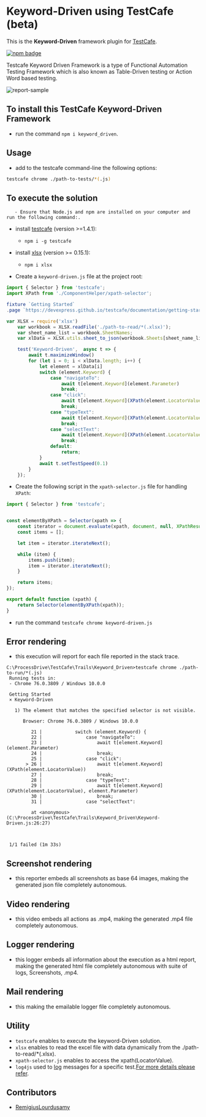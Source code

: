 # Keyword-Driven using TestCafe (beta)

This is the **Keyword-Driven** framework plugin for [TestCafe](http://devexpress.github.io/testcafe).

[![npm badge](https://docs.devexpress.com/TestCafeStudio/images/guides/wait-for-page-to-load.gif)]()

Testcafe Keyword Driven Framework is a type of Functional Automation Testing Framework which is also known as Table-Driven testing or Action Word based testing.

![report-sample](https://sites.google.com/site/testingbulletin/_/rsrc/1461315924116/selenium/selenium-frameworks/keyword-driven-framework/5%20column.png)

## To install this TestCafe Keyword-Driven Framework

- run the command `npm i keyword_driven`.

## Usage

- add to the testcafe command-line the following options:

```sh
testcafe chrome ./path-to-tests/*(.js)
```

## To execute the solution

       - Ensure that Node.js and npm are installed on your computer and run the following command:.

- install [testcafe](https://devexpress.github.io/testcafe/documentation/getting-started/) (version >=1.4.1):

  - `npm i -g testcafe`
  
- install [xlsx](https://www.npmjs.com/package/xlsx) (version >= 0.15.1):

  - `npm i xlsx`

- Create a `keyword-driven.js` file at the project root:

```javascript
import { Selector } from 'testcafe';
import XPath from './ComponentHelper/xpath-selector';

fixture `Getting Started`
.page `https://devexpress.github.io/testcafe/documentation/getting-started/`;

var XLSX = require('xlsx')
    var workbook = XLSX.readFile('./path-to-read/*(.xlsx)');
    var sheet_name_list = workbook.SheetNames;
    var xlData = XLSX.utils.sheet_to_json(workbook.Sheets[sheet_name_list[0]]);

    test('Keyword-Driven',  async t => {
        await t.maximizeWindow()
        for (let i = 0; i < xlData.length; i++) {
            let element = xlData[i]
            switch (element.Keyword) {
                case "navigateTo":
                    await t[element.Keyword](element.Parameter)
                    break;
                case "click":
                    await t[element.Keyword](XPath(element.LocatorValue))
                    break;
                case "typeText":
                    await t[element.Keyword](XPath(element.LocatorValue), element.Parameter)
                    break;
                case "selectText":
                    await t[element.Keyword](XPath(element.LocatorValue), element.Parameter)
                    break;
                default:
                    return;
            }
            await t.setTestSpeed(0.1)
        }
    });
```

- Create the following script in the `xpath-selector.js` file for handling `XPath`:

```javascript
import { Selector } from 'testcafe';


const elementByXPath = Selector(xpath => {
    const iterator = document.evaluate(xpath, document, null, XPathResult.UNORDERED_NODE_ITERATOR_TYPE, null )
    const items = [];

    let item = iterator.iterateNext();

    while (item) {
        items.push(item);
        item = iterator.iterateNext();
    }

    return items;
});

export default function (xpath) {
    return Selector(elementByXPath(xpath));
}
```

- run the command `testcafe chrome keyword-driven.js`



## Error rendering

- this execution will report for each file reported in the stack trace.

```
C:\ProcessDrive\TestCafe\Trails\Keyword_Driven>testcafe chrome ./path-to-run/*(.js)
 Running tests in:
 - Chrome 76.0.3809 / Windows 10.0.0

 Getting Started
 × Keyword-Driven

   1) The element that matches the specified selector is not visible.

      Browser: Chrome 76.0.3809 / Windows 10.0.0

         21 |            switch (element.Keyword) {
         22 |                case "navigateTo":
         23 |                    await t[element.Keyword](element.Parameter)
         24 |                    break;
         25 |                case "click":
       > 26 |                    await t[element.Keyword](XPath(element.LocatorValue))
         27 |                    break;
         28 |                case "typeText":
         29 |                    await t[element.Keyword](XPath(element.LocatorValue), element.Parameter)
         30 |                    break;
         31 |                case "selectText":

         at <anonymous> (C:\ProcessDrive\TestCafe\Trails\Keyword_Driven\Keyword-Driven.js:26:27)



 1/1 failed (1m 33s)

```

## Screenshot rendering

- this reporter embeds all screenshots as base 64 images, making the generated json file completely autonomous.

## Video rendering

- this video embeds all actions as .mp4, making the generated .mp4 file completely autonomous.

## Logger rendering

- this logger embeds all information about the execution as a html report, making the generated html file completely autonomous with suite of logs, Screenshots, .mp4.

## Mail rendering

- this making the emailable logger file completely autonomous.

## Utility

- `testcafe` enables to execute the keyword-Driven solution.
- `xlsx` enables to read the excel file with data dynamically from the ./path-to-read/*(.xlsx).
- `xpath-selector.js` enables to access the xpath(LocatorValue).
- `log4js` used to [log](https://www.npmjs.com/package/log4js) messages for a specific test.[For more details please refer](https://api.slack.com/methods/files.upload). 

## Contributors

- [RemigiusLourdusamy](https://github.com/RemigiusL/)
